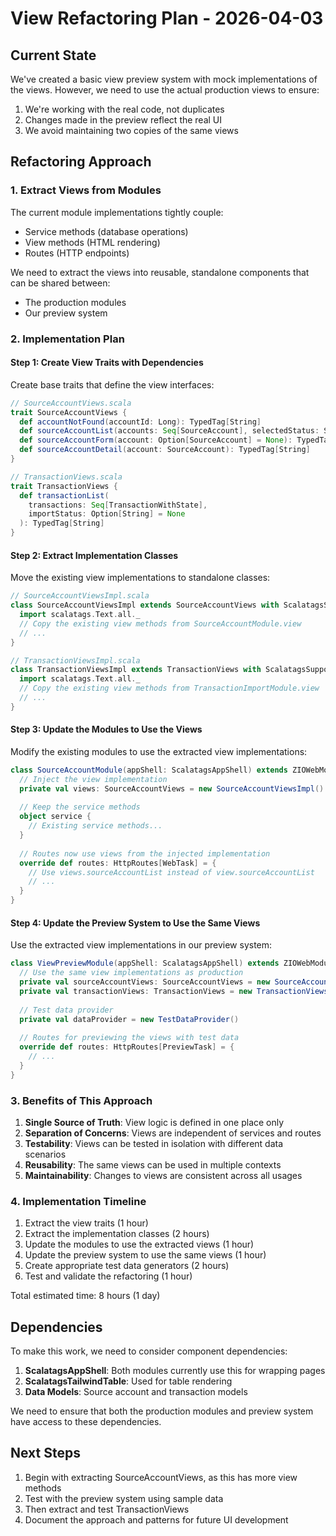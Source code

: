 # View Refactoring Plan - 2026-04-03

## Current State

We've created a basic view preview system with mock implementations of the views. However, we need to use the actual production views to ensure:

1. We're working with the real code, not duplicates
2. Changes made in the preview reflect the real UI
3. We avoid maintaining two copies of the same views

## Refactoring Approach

### 1. Extract Views from Modules

The current module implementations tightly couple:
- Service methods (database operations)
- View methods (HTML rendering)
- Routes (HTTP endpoints)

We need to extract the views into reusable, standalone components that can be shared between:
- The production modules
- Our preview system

### 2. Implementation Plan

#### Step 1: Create View Traits with Dependencies

Create base traits that define the view interfaces:

```scala
// SourceAccountViews.scala
trait SourceAccountViews {
  def accountNotFound(accountId: Long): TypedTag[String]
  def sourceAccountList(accounts: Seq[SourceAccount], selectedStatus: String = "active"): TypedTag[String]
  def sourceAccountForm(account: Option[SourceAccount] = None): TypedTag[String]
  def sourceAccountDetail(account: SourceAccount): TypedTag[String]
}

// TransactionViews.scala
trait TransactionViews {
  def transactionList(
    transactions: Seq[TransactionWithState], 
    importStatus: Option[String] = None
  ): TypedTag[String]
}
```

#### Step 2: Extract Implementation Classes

Move the existing view implementations to standalone classes:

```scala
// SourceAccountViewsImpl.scala
class SourceAccountViewsImpl extends SourceAccountViews with ScalatagsSupport {
  import scalatags.Text.all._
  // Copy the existing view methods from SourceAccountModule.view
  // ...
}

// TransactionViewsImpl.scala
class TransactionViewsImpl extends TransactionViews with ScalatagsSupport {
  import scalatags.Text.all._
  // Copy the existing view methods from TransactionImportModule.view
  // ...
}
```

#### Step 3: Update the Modules to Use the Views

Modify the existing modules to use the extracted view implementations:

```scala
class SourceAccountModule(appShell: ScalatagsAppShell) extends ZIOWebModule[SourceAccountRepository] {
  // Inject the view implementation
  private val views: SourceAccountViews = new SourceAccountViewsImpl()
  
  // Keep the service methods
  object service {
    // Existing service methods...
  }
  
  // Routes now use views from the injected implementation
  override def routes: HttpRoutes[WebTask] = {
    // Use views.sourceAccountList instead of view.sourceAccountList
    // ...
  }
}
```

#### Step 4: Update the Preview System to Use the Same Views

Use the extracted view implementations in our preview system:

```scala
class ViewPreviewModule(appShell: ScalatagsAppShell) extends ZIOWebModule[ViewPreviewMain.PreviewEnv] {
  // Use the same view implementations as production
  private val sourceAccountViews: SourceAccountViews = new SourceAccountViewsImpl()
  private val transactionViews: TransactionViews = new TransactionViewsImpl()
  
  // Test data provider
  private val dataProvider = new TestDataProvider()
  
  // Routes for previewing the views with test data
  override def routes: HttpRoutes[PreviewTask] = {
    // ...
  }
}
```

### 3. Benefits of This Approach

1. **Single Source of Truth**: View logic is defined in one place only
2. **Separation of Concerns**: Views are independent of services and routes
3. **Testability**: Views can be tested in isolation with different data scenarios
4. **Reusability**: The same views can be used in multiple contexts
5. **Maintainability**: Changes to views are consistent across all usages

### 4. Implementation Timeline

1. Extract the view traits (1 hour)
2. Extract the implementation classes (2 hours)
3. Update the modules to use the extracted views (1 hour)
4. Update the preview system to use the same views (1 hour)
5. Create appropriate test data generators (2 hours)
6. Test and validate the refactoring (1 hour)

Total estimated time: 8 hours (1 day)

## Dependencies

To make this work, we need to consider component dependencies:

1. **ScalatagsAppShell**: Both modules currently use this for wrapping pages
2. **ScalatagsTailwindTable**: Used for table rendering
3. **Data Models**: Source account and transaction models

We need to ensure that both the production modules and preview system have access to these dependencies.

## Next Steps

1. Begin with extracting SourceAccountViews, as this has more view methods
2. Test with the preview system using sample data
3. Then extract and test TransactionViews
4. Document the approach and patterns for future UI development